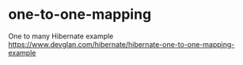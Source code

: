 # one-to-one-mapping

One to many Hibernate example
https://www.devglan.com/hibernate/hibernate-one-to-one-mapping-example
